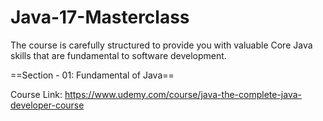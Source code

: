 # Java-17-Masterclass

The course is carefully structured to provide you with valuable Core Java skills that are fundamental to software development. 

==Section - 01: Fundamental of Java==

Course Link: https://www.udemy.com/course/java-the-complete-java-developer-course
